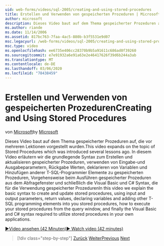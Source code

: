 ```yaml
---
uid: web-forms/videos/sql-2005/creating-and-using-stored-procedures
title: Erstellen und Verwenden von gespeicherten Prozeduren | Microsoft-Dokumentation
author: microsoft
description: Dieses Video baut auf dem Thema gespeicherter Prozeduren auf, die vor mehreren Lektionen vorgestellt wurden. In diesem Video wird die grundlegende Syntax zum Erstellen und Aktualisieren erläutert...
ms.author: riande
ms.date: 11/14/2006
ms.assetid: 817bc763-7faa-4ac5-880b-b3f5531e9d07
msc.legacyurl: /web-forms/videos/sql-2005/creating-and-using-stored-procedures
msc.type: video
ms.openlocfilehash: ee6735e406cc28370b9b5a91611c686ad0f39260
ms.sourcegitcommit: e7e91932a6e91a63e2e46417626f39d6b244a3ab
ms.translationtype: MT
ms.contentlocale: de-DE
ms.lasthandoff: 03/06/2020
ms.locfileid: "78438459"
---
```

# <a name="creating-and-using-stored-procedures"></a><span data-ttu-id="212b1-104">Erstellen und Verwenden von gespeicherten Prozeduren</span><span class="sxs-lookup"><span data-stu-id="212b1-104">Creating and Using Stored Procedures</span></span>

<span data-ttu-id="212b1-105">von [Microsoft](https://github.com/microsoft)</span><span class="sxs-lookup"><span data-stu-id="212b1-105">by [Microsoft](https://github.com/microsoft)</span></span>

<span data-ttu-id="212b1-106">Dieses Video baut auf dem Thema gespeicherter Prozeduren auf, die vor mehreren Lektionen vorgestellt wurden.</span><span class="sxs-lookup"><span data-stu-id="212b1-106">This video expands on the topic of Stored Procedures which was introduced several lessons ago.</span></span> <span data-ttu-id="212b1-107">In diesem Video erläutern wir die grundlegende Syntax zum Erstellen und aktualisieren gespeicherter Prozeduren, verwenden von Eingabe-und Ausgabeparametern, Rückgabe Werten, deklarieren von Variablen und Hinzufügen anderer T-SQL-Programmier Elemente zu gespeicherten Prozeduren, Vorgehensweise beim Ausführen gespeicherter Prozeduren aus dem Abfragefenster und schließlich die Visual Basic und C# Syntax, die für die Verwendung gespeicherter Prozeduren</span><span class="sxs-lookup"><span data-stu-id="212b1-107">In this video we explain the basic syntax to create and update stored procedures, using input and output parameters, return values, declaring variables and adding other T-SQL programming elements into you stored procedures, how to execute your stored procedures from the query window, and finally the Visual Basic and C# syntax required to utilize stored procedures in your own applications.</span></span>

[<span data-ttu-id="212b1-108">&#9654;Video ansehen (42 Minuten)</span><span class="sxs-lookup"><span data-stu-id="212b1-108">&#9654; Watch video (42 minutes)</span></span>](https://channel9.msdn.com/Blogs/ASP-NET-Site-Videos/creating-and-using-stored-procedures)

> [!div class="step-by-step"]
> <span data-ttu-id="212b1-109">[Zurück](building-and-customizing-reports-in-business-intelligence-development-studio.md)
> [Weiter](enabling-full-text-search-in-your-text-data.md)</span><span class="sxs-lookup"><span data-stu-id="212b1-109">[Previous](building-and-customizing-reports-in-business-intelligence-development-studio.md)
[Next](enabling-full-text-search-in-your-text-data.md)</span></span>
